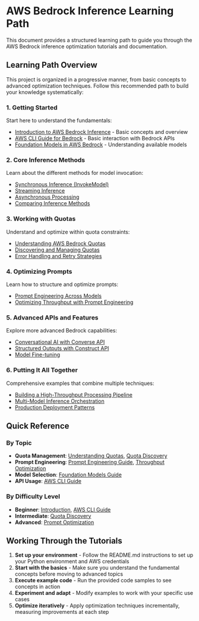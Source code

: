 # AWS Bedrock Inference Learning Path

This document provides a structured learning path to guide you through the AWS Bedrock inference optimization tutorials and documentation.

## Learning Path Overview

This project is organized in a progressive manner, from basic concepts to advanced optimization techniques. Follow this recommended path to build your knowledge systematically:

### 1. Getting Started

Start here to understand the fundamentals:

- [Introduction to AWS Bedrock Inference](/docs/chapters/getting-started/introduction.html) - Basic concepts and overview
- [AWS CLI Guide for Bedrock](/tutorials/basic/aws-cli-guide.html) - Basic interaction with Bedrock APIs
- [Foundation Models in AWS Bedrock](/docs/chapters/getting-started/foundation-models.html) - Understanding available models

### 2. Core Inference Methods

Learn about the different methods for model invocation:

- [Synchronous Inference (InvokeModel)](/docs/chapters/core-methods/synchronous.html)
- [Streaming Inference](/docs/chapters/core-methods/streaming.html)
- [Asynchronous Processing](/docs/chapters/core-methods/asynchronous.html)
- [Comparing Inference Methods](/docs/inference-methods-comparison.html)

### 3. Working with Quotas

Understand and optimize within quota constraints:

- [Understanding AWS Bedrock Quotas](/docs/quota-management.html)
- [Discovering and Managing Quotas](/tutorials/intermediate/quota-discovery.html)
- [Error Handling and Retry Strategies](/tutorials/intermediate/error-handling.html)

### 4. Optimizing Prompts

Learn how to structure and optimize prompts:

- [Prompt Engineering Across Models](/docs/prompt-engineering.html)
- [Optimizing Throughput with Prompt Engineering](/tutorials/advanced/prompt-optimization-throughput.html)

### 5. Advanced APIs and Features

Explore more advanced Bedrock capabilities:

- [Conversational AI with Converse API](/docs/chapters/apis/converse.html)
- [Structured Outputs with Construct API](/docs/construct-api-guide.html)
- [Model Fine-tuning](/docs/model-fine-tuning.html)

### 6. Putting It All Together

Comprehensive examples that combine multiple techniques:

- [Building a High-Throughput Processing Pipeline](/docs/high-throughput-pipeline.html)
- [Multi-Model Inference Orchestration](/docs/multi-model-orchestration.html)
- [Production Deployment Patterns](/docs/production-deployment-patterns.html)

## Quick Reference

### By Topic

- **Quota Management**: [Understanding Quotas](/docs/quota-management.html), [Quota Discovery](/tutorials/intermediate/quota-discovery.html)
- **Prompt Engineering**: [Prompt Engineering Guide](/docs/prompt-engineering.html), [Throughput Optimization](/tutorials/advanced/prompt-optimization-throughput.html)
- **Model Selection**: [Foundation Models Guide](/docs/chapters/getting-started/foundation-models.html)
- **API Usage**: [AWS CLI Guide](/tutorials/basic/aws-cli-guide.html)

### By Difficulty Level

- **Beginner**: [Introduction](/docs/chapters/getting-started/introduction.html), [AWS CLI Guide](/tutorials/basic/aws-cli-guide.html)
- **Intermediate**: [Quota Discovery](/tutorials/intermediate/quota-discovery.html)
- **Advanced**: [Prompt Optimization](/tutorials/advanced/prompt-optimization-throughput.html)

## Working Through the Tutorials

1. **Set up your environment** - Follow the README.md instructions to set up your Python environment and AWS credentials
2. **Start with the basics** - Make sure you understand the fundamental concepts before moving to advanced topics
3. **Execute example code** - Run the provided code samples to see concepts in action
4. **Experiment and adapt** - Modify examples to work with your specific use cases
5. **Optimize iteratively** - Apply optimization techniques incrementally, measuring improvements at each step